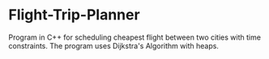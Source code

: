 # Flight-Trip-Planner
Program in C++ for scheduling cheapest flight between two cities with time constraints. The program uses Dijkstra's Algorithm with heaps.
